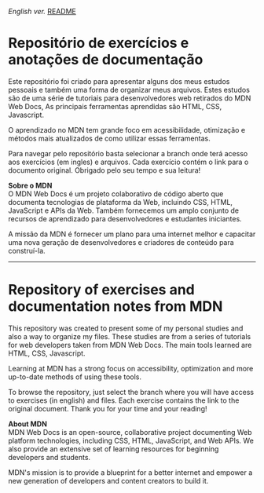 <span><i>English ver.</i> <a href="https://github.com/alexandre-j-dev/MDN-Mozilla-Developer-Network/blob/main/README.en.md"> README</a></span>

<h1> Repositório de exercícios e anotações de documentação </h1>
Este repositório foi criado para apresentar alguns dos meus estudos pessoais  e também uma forma de organizar meus arquivos. Estes estudos são de uma série de tutoriais para desenvolvedores web retirados do MDN Web Docs, As principais ferramentas aprendidas são HTML, CSS, Javascript.

O aprendizado no MDN tem grande foco em acessibilidade, otimização e métodos mais atualizados de como utilizar essas ferramentas.

Para navegar pelo repositório basta selecionar a branch onde terá acesso aos exercícios (em ingles) e arquivos. Cada exercício contém o link para o documento original. Obrigado pelo seu tempo e sua leitura!


<strong>Sobre o MDN</strong><br>
O MDN Web Docs é um projeto colaborativo de código aberto que documenta tecnologias de plataforma da Web, incluindo CSS, HTML, JavaScript e APIs da Web. Também fornecemos um amplo conjunto de recursos de aprendizado para desenvolvedores e estudantes iniciantes.

A missão da MDN é fornecer um plano para uma internet melhor e capacitar uma nova geração de desenvolvedores e criadores de conteúdo para construí-la.
<hr>


<h1>Repository of exercises and documentation notes from MDN</h1>
This repository was created to present some of my personal studies and also a way to organize my files. These studies are from a series of tutorials for web developers taken from MDN Web Docs. The main tools learned are HTML, CSS, Javascript.

Learning at MDN has a strong focus on accessibility, optimization and more up-to-date methods of using these tools.

To browse the repository, just select the branch where you will have access to exercises (in english) and files. Each exercise contains the link to the original document. Thank you for your time and your reading!


<strong>About MDN</strong><br>
MDN Web Docs is an open-source, collaborative project documenting Web platform technologies, including CSS, HTML, JavaScript, and Web APIs. We also provide an extensive set of learning resources for beginning developers and students.

MDN's mission is to provide a blueprint for a better internet and empower a new generation of developers and content creators to build it. 



